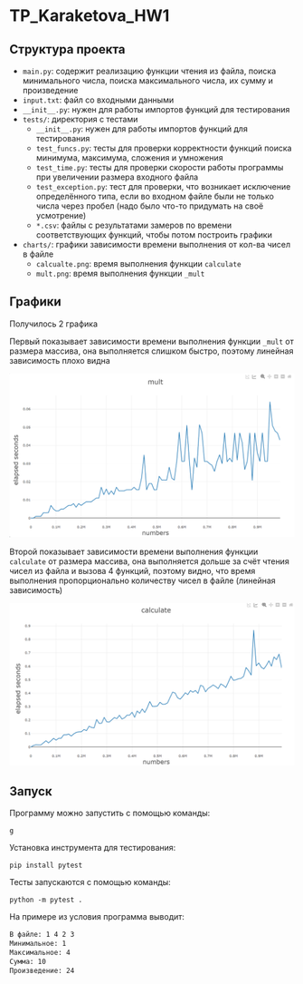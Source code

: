 # TP_Karaketova_HW1

## Структура проекта

+ `main.py`: содержит реализацию функции чтения из файла, поиска минимального числа, поиска максимального числа, их сумму и произведение
+ `input.txt`: файл со входными данными
+ `__init__.py`: нужен для работы импортов функций для тестирования
+ `tests/`: директория с тестами
    + `__init__.py`: нужен для работы импортов функций для тестирования
    + `test_funcs.py`: тесты для проверки корректности функций поиска минимума, максимума, сложения и умножения
    + `test_time.py`: тесты для проверки скорости работы программы при увеличении размера входного файла
    + `test_exception.py`: тест для проверки, что возникает исключение определённого типа, если во входном файле были не только числа через пробел (надо было что-то придумать на своё усмотрение)
    + `*.csv`: файлы с результатами замеров по времени соответствующих функций, чтобы потом построить графики
+ `charts/`: графики зависимости времени выполнения от кол-ва чисел в файле
    + `calcualte.png`: время выполнения функции `calculate`
    + `mult.png`: время выполнения функции `_mult`


## Графики

Получилось 2 графика

Первый показывает зависимости времени выполнения функции `_mult` от размера массива, она выполняется слишком быстро, поэтому линейная зависимость плохо видна

![mult](https://github.com/KaraketovaMariam/TP_Karaketova_HW1/blob/hw-2/charts/mult.png)


Второй показывает зависимости времени выполнения функции `calculate` от размера массива, она выполняется дольше за счёт чтения чисел из файла и вызова 4 функций, поэтому видно, что время выполнения пропорционально количеству чисел в файле (линейная зависимость)

![calculate](https://github.com/KaraketovaMariam/TP_Karaketova_HW1/blob/hw-2/charts/calculate.png)

## Запуск

Программу можно запустить с помощью команды:
```
g
```

Установка инструмента для тестирования:
```
pip install pytest
```

Тесты запускаются с помощью команды:
```
python -m pytest .
```

На примере из условия программа выводит:
```
В файле: 1 4 2 3
Минимальное: 1
Максимальное: 4
Сумма: 10
Произведение: 24
```